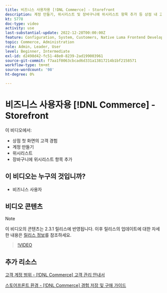 ```yaml
---
title: 비즈니스 사용자용 [!DNL Commerce] - Storefront
description: 계정 만들기, 위시리스트 및 장바구니에 위시리스트 항목 추가 등 상점 내 고객 경험에 대해 알아봅니다
kt: 5778
doc-type: video
activity: use
last-substantial-update: 2022-12-28T00:00:00Z
feature: Configuration, System, Customers, Native Luma Frontend Development, Page Content, Site Navigation
topic: Commerce, Administration
role: Admin, Leader, User
level: Beginner, Intermediate
exl-id: d2498d42-fc51-48e0-8239-2ad199003961
source-git-commit: f7aa1f0063cbcad6d331a13817214b1bf2158571
workflow-type: tm+mt
source-wordcount: '98'
ht-degree: 0%

---
```


# 비즈니스 사용자용 [!DNL Commerce] - Storefront

이 비디오에서:

- 상점 첫 화면의 고객 경험
- 계정 만들기
- 위시리스트
- 장바구니에 위시리스트 항목 추가

## 이 비디오는 누구의 것입니까?

- 비즈니스 사용자

## 비디오 콘텐츠

>[!NOTE]
>
>이 비디오의 콘텐츠는 2.3.1 릴리스에 반영됩니다. 이후 릴리스의 업데이트에 대한 자세한 내용은 [릴리스 정보](https://experienceleague.adobe.com/docs/commerce-operations/release/notes/overview.html?lang=ko)를 참조하세요.

>[!VIDEO](https://video.tv.adobe.com/v/330203?quality=12&learn=on&captions=kor)

## 추가 리소스

[고객 계정 범위 - [!DNL Commerce] 고객 관리 안내서](https://experienceleague.adobe.com/docs/commerce-admin/customers/customer-accounts/customer-account-scope.html?lang=ko)

[스토어프론트 환경 - [!DNL Commerce] 경험 저장 및 구매 가이드](https://experienceleague.adobe.com/docs/commerce-admin/stores-sales/shopper-tools/wish-lists/wishlist-storefront.html?lang=ko)
